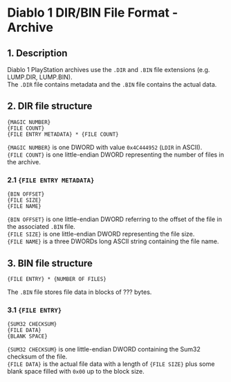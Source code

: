 # Diablo 1 DIR/BIN File Format - Archive

## 1. Description

Diablo 1 PlayStation archives use the `.DIR` and `.BIN` file extensions (e.g. LUMP.DIR, LUMP.BIN).  
The `.DIR` file contains metadata and the `.BIN` file contains the actual data.

## 2. DIR file structure

```
{MAGIC NUMBER}
{FILE COUNT}
{FILE ENTRY METADATA} * {FILE COUNT}
```

`{MAGIC NUMBER}` is one DWORD with value `0x4C444952` (`LDIR` in ASCII).  
`{FILE COUNT}` is one little-endian DWORD representing the number of files in the archive.

### 2.1 `{FILE ENTRY METADATA}`

```
{BIN OFFSET}
{FILE SIZE}
{FILE NAME}
```

`{BIN OFFSET}` is one little-endian DWORD referring to the offset of the file in the associated `.BIN` file.  
`{FILE SIZE}` is one little-endian DWORD representing the file size.  
`{FILE NAME}` is a three DWORDs long ASCII string containing the file name.

## 3. BIN file structure

```
{FILE ENTRY} * {NUMBER OF FILES}
```
The `.BIN` file stores file data in blocks of ??? bytes.

### 3.1 `{FILE ENTRY}`

```
{SUM32 CHECKSUM}
{FILE DATA}
{BLANK SPACE}
```

`{SUM32 CHECKSUM}` is one little-endian DWORD containing the Sum32 checksum of the file.  
`{FILE DATA}` is the actual file data with a length of `{FILE SIZE}` plus some blank space filled with `0x00` up to the block size.
